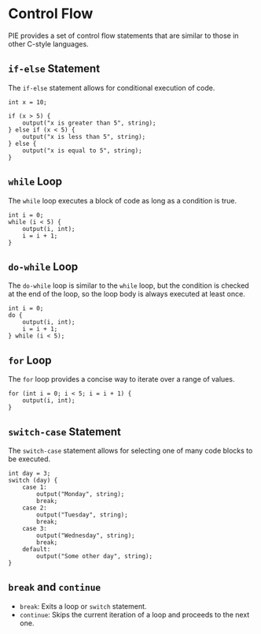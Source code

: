 # Control Flow

PIE provides a set of control flow statements that are similar to those in other C-style languages.

## `if-else` Statement

The `if-else` statement allows for conditional execution of code.

```pie
int x = 10;

if (x > 5) {
    output("x is greater than 5", string);
} else if (x < 5) {
    output("x is less than 5", string);
} else {
    output("x is equal to 5", string);
}
```

## `while` Loop

The `while` loop executes a block of code as long as a condition is true.

```pie
int i = 0;
while (i < 5) {
    output(i, int);
    i = i + 1;
}
```

## `do-while` Loop

The `do-while` loop is similar to the `while` loop, but the condition is checked at the end of the loop, so the loop body is always executed at least once.

```pie
int i = 0;
do {
    output(i, int);
    i = i + 1;
} while (i < 5);
```

## `for` Loop

The `for` loop provides a concise way to iterate over a range of values.

```pie
for (int i = 0; i < 5; i = i + 1) {
    output(i, int);
}
```

## `switch-case` Statement

The `switch-case` statement allows for selecting one of many code blocks to be executed.

```pie
int day = 3;
switch (day) {
    case 1:
        output("Monday", string);
        break;
    case 2:
        output("Tuesday", string);
        break;
    case 3:
        output("Wednesday", string);
        break;
    default:
        output("Some other day", string);
}
```

## `break` and `continue`

- `break`: Exits a loop or `switch` statement.
- `continue`: Skips the current iteration of a loop and proceeds to the next one.
